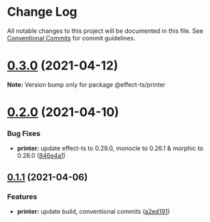 # Change Log

All notable changes to this project will be documented in this file.
See [Conventional Commits](https://conventionalcommits.org) for commit guidelines.

# [0.3.0](https://github.com/Effect-TS/printer/compare/@effect-ts/printer@0.2.0...@effect-ts/printer@0.3.0) (2021-04-12)

**Note:** Version bump only for package @effect-ts/printer





# [0.2.0](https://github.com/Effect-TS/printer/compare/@effect-ts/printer@0.1.1...@effect-ts/printer@0.2.0) (2021-04-10)


### Bug Fixes

* **printer:** update effect-ts to 0.29.0, monocle to 0.26.1 & morphic to 0.28.0 ([846e4a1](https://github.com/Effect-TS/printer/commit/846e4a1149acff1b9437d6c69db850ca3b98a63b))





## [0.1.1](https://github.com/Effect-TS/printer/compare/@effect-ts/printer@0.1.0...@effect-ts/printer@0.1.1) (2021-04-06)


### Features

* **printer:** update build, conventional commits ([a2ed191](https://github.com/Effect-TS/printer/commit/a2ed191905a20c1be039082319e353f62eb97280))
